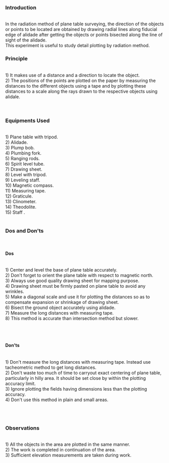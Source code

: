 ### Introduction
<br>
In the radiation method of plane table surveying, the direction of the objects or points to be located are obtained by drawing radial lines along fiducial edge of alidade after getting the objects or points bisected along the line of sight of the alidade.<br>
This experiment is useful to study detail plotting by radiation method.<br>

### Principle
<br>
1) It makes use of a distance and a direction to locate the object.<br>
2) The positions of the points are plotted on the paper by measuring the distances to the different objects using a tape and by plotting these distances to a scale along the rays drawn to the respective objects using alidale.<br>
<br><br>

### Equipments Used
 <br>
1) Plane table with tripod.<br>
2) Alidade.<br>
3) Plump bob.<br>
4) Plumbing fork.<br>
5) Ranging rods.<br>
6) Spirit level tube.<br>
7) Drawing sheet.<br>
8) Level with tripod.<br>
9) Leveling staff.<br>
10) Magnetic compass.<br>
11) Measuring tape.<br>
12) Graticule.<br>
13) Clinometer.<br>
14) Theodolite.<br>
15) Staff   .<br>  
<br>

### Dos and Don'ts
<br>

#### Dos
<br>
1) Center and level the base of plane table accurately.<br>
2) Don't forget to orient the plane table with respect to magnetic north.<br>
3) Always use good quality drawing sheet for mapping purpose.<br>
4) Drawing sheet must be firmly pasted on plane table to avoid any wrinkles.<br>
5) Make a diagonal scale and use it for plotting the distances so as to compensate expansion or shrinkage of drawing sheet.<br>
6) Bisect the ground object accurately using alidade.<br>
7) Measure the long distances with measuring tape.<br>
8) This method is accurate than intersection method but slower.<br>

<br><br>

#### Don'ts
<br>
1) Don't measure the long distances with measuring tape. Instead use tacheometric method to get long distances.<br>
2) Don't waste too much of time to carryout exact centering of plane table, particularly in hilly area. It should be set close by within the plotting accuracy limit.<br>
3) Ignore plotting the fields having dimensions less than the plotting accuracy.<br>
4) Don't use this method in plain and small areas.<br>

<br><br>

### Observations
<br>
1) All the objects in the area are plotted in the same manner.<br>
2) The work is completed in continuation of the area.<br>
3) Sufficient elevation measurements are taken during work.<br>
